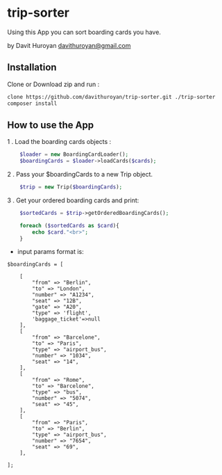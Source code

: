 # trip-sorter
Using this App you can sort boarding cards you have.

by Davit Huroyan <davithuroyan@gmail.com>

## Installation

Clone or Download zip and run :


```bash
clone https://github.com/davithuroyan/trip-sorter.git ./trip-sorter
composer install

```

## How to use the App

1 . Load the boarding cards objects :

```php
    $loader = new BoardingCardLoader();
    $boardingCards = $loader->loadCards($cards);
```

2 . Pass your $boardingCards to a new Trip object.
    
```php
    $trip = new Trip($boardingCards);
```

3 . Get your ordered boarding cards and print:

```php
    $sortedCards = $trip->getOrderedBoardingCards();

    foreach ($sortedCards as $card){
        echo $card."<br>";
    }   
```

* input params format is:

```
$boardingCards = [

    [
        "from" => "Berlin",
        "to" => "London",
        "number" => "A1234",
        "seat" => "12B",
        "gate" => "A20",
        "type" => 'flight',
        'baggage_ticket'=>null
    ],
    [
        "from" => "Barcelone",
        "to" => "Paris",
        "type" => "airport_bus",
        "number" => "1034",
        "seat" => "14",
    ],
    [
        "from" => "Rome",
        "to" => "Barcelone",
        "type" => "bus",
        "number" => "5074",
        "seat" => "45",
    ],
    [
        "from" => "Paris",
        "to" => "Berlin",
        "type" => "airport_bus",
        "number" => "7654",
        "seat" => "69",
    ],

];
```
